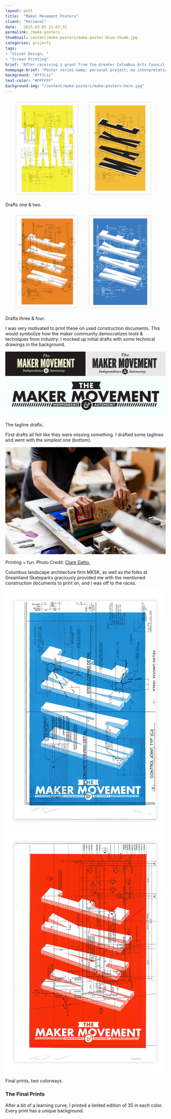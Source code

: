 ```yaml
---
layout: post
title:  "Maker Movement Posters"
client: "Personal"
date:   2015-03-05 21:07:32
permalink: /make-posters
thumbnail: content/make-posters/make-poster-blue-thumb.jpg
categories: projects
tags:
- "Visual Design, "
- "Screen Printing"
brief: "After receiving a grant from the Greater Columbus Arts Council and purchasing some screen printing gear, I got my hands dirty with a series of posters I designed to give a voice to the Maker Movement."
homepage-brief: "Poster series &amp; personal project; my interpretation of the Maker Movement."
background: "#ff2c1c"
text-color: "#FFFFFF"
background-img: "/content/make-posters/make-posters-hero.jpg"
---
```


<section class="wrapper post-section">
	<img src="/content/make-posters/make-posters-process-p1.jpg" alt="">
	<p class="caption">Drafts one &amp; two.</p>
	<img src="/content/make-posters/make-posters-process-p2.jpg" alt="">
	<p class="caption">Drafts three &amp; four.</p>
	<p>I was very motivated to print these on used construction documents. This would symbolize how the maker community democratizes tools &amp; techniques from industry. I mocked up initial drafts with some technical drawings in the background.</p>
</section>

<section class="wrapper post-section">
	<img src="/content/make-posters/make-posters-process--tagline.jpg" alt="">
	<p class="caption">The tagline drafts.</p>
	<p>First drafts all felt like they were missing something. I drafted some taglines and went with the simplest one (bottom).</p>
</section>

<section class="wrapper post-section omega">
	<img src="/content/make-posters/make-posters-printing.jpg" alt="">
	<p class="caption">Printing = fun. Photo Credit: <a class="post-link" href="http://claregatto.com/" target="_blank">Clare Gatto.</a></p>
	<p>Columbus landscape architecture firm MKSK, as well as the folks at Dreamland Skateparks graciously provided me with the mentioned construction documents to print on, and I was off to the races.</p>
</section>

<section class="wrapper post-section">
	<img src="/content/make-posters/make-poster-blue-2.jpg" alt="">
	<img src="/content/make-posters/make-poster-orange-2.jpg" alt="">
	<p class="caption">Final prints, two colorways.</p>
	<h3 class="post-subhead">The Final Prints</h3>
	<p>After a bit of a learning curve, I printed a limited edition of 35 in each color. Every print has a unique background.</p>
</section>